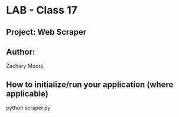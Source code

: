 # LAB - Class 17

## Project: Web Scraper

## Author: 
Zachary Moore

## How to initialize/run your application (where applicable)
python scraper.py


